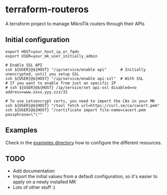 # terraform-routeros
A terraform project to manage MikroTik routers through their APIs

## Initial configuration

```
export HOST=your_host_ip_or_fqdn
export USER=your_mk_user_initially_admin

# Enable SSL API
ssh ${USER}@${HOST} "/ip/service/enable api"      # Initially unencrypted, until you setup SSL
ssh ${USER}@${HOST} "/ip/service/enable api-ssl"  # With SSL
# If you want to enable from just an specific IP
# ssh ${USER}@${HOST} /ip/service/set api-ssl disabled=no address=www.xxxx.yyy.zzz/32

# To use Letsencrypt certs, you need to import the CAs in your MK
ssh ${USER}@${HOST} "/tool fetch url=https://curl.se/ca/cacert.pem"
ssh ${USER}@${HOST} "/certificate import file-name=cacert.pem passphrase=\"\""
```

## Examples
Check in the [examples directory](./examples) how to configure the different resources.

## TODO
* Add documentation
* Import the initial values from a default configuration, so it's easier to apply on a newly installed MK
* Lots of other stuff :)
